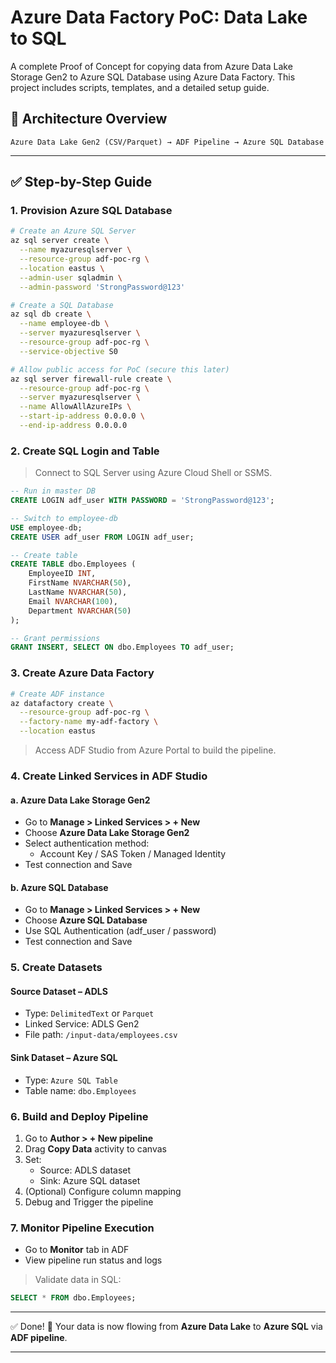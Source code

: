 # Azure Data Factory PoC: Data Lake to SQL

A complete Proof of Concept for copying data from Azure Data Lake Storage Gen2 to Azure SQL Database using Azure Data Factory. This project includes scripts, templates, and a detailed setup guide.

## 🧱 Architecture Overview

```plaintext
Azure Data Lake Gen2 (CSV/Parquet) → ADF Pipeline → Azure SQL Database
```
---

## ✅ Step-by-Step Guide

### 1. Provision Azure SQL Database

```bash
# Create an Azure SQL Server
az sql server create \
  --name myazuresqlserver \
  --resource-group adf-poc-rg \
  --location eastus \
  --admin-user sqladmin \
  --admin-password 'StrongPassword@123'

# Create a SQL Database
az sql db create \
  --name employee-db \
  --server myazuresqlserver \
  --resource-group adf-poc-rg \
  --service-objective S0

# Allow public access for PoC (secure this later)
az sql server firewall-rule create \
  --resource-group adf-poc-rg \
  --server myazuresqlserver \
  --name AllowAllAzureIPs \
  --start-ip-address 0.0.0.0 \
  --end-ip-address 0.0.0.0
```

### 2. Create SQL Login and Table

> Connect to SQL Server using Azure Cloud Shell or SSMS.

```sql
-- Run in master DB
CREATE LOGIN adf_user WITH PASSWORD = 'StrongPassword@123';

-- Switch to employee-db
USE employee-db;
CREATE USER adf_user FROM LOGIN adf_user;

-- Create table
CREATE TABLE dbo.Employees (
    EmployeeID INT,
    FirstName NVARCHAR(50),
    LastName NVARCHAR(50),
    Email NVARCHAR(100),
    Department NVARCHAR(50)
);

-- Grant permissions
GRANT INSERT, SELECT ON dbo.Employees TO adf_user;
```

### 3. Create Azure Data Factory

```bash
# Create ADF instance
az datafactory create \
  --resource-group adf-poc-rg \
  --factory-name my-adf-factory \
  --location eastus
```

> Access ADF Studio from Azure Portal to build the pipeline.

### 4. Create Linked Services in ADF Studio

#### a. Azure Data Lake Storage Gen2

- Go to **Manage > Linked Services > + New**
- Choose **Azure Data Lake Storage Gen2**
- Select authentication method:
  - Account Key / SAS Token / Managed Identity
- Test connection and Save

#### b. Azure SQL Database

- Go to **Manage > Linked Services > + New**
- Choose **Azure SQL Database**
- Use SQL Authentication (adf_user / password)
- Test connection and Save

### 5. Create Datasets

#### Source Dataset – ADLS
- Type: `DelimitedText` or `Parquet`
- Linked Service: ADLS Gen2
- File path: `/input-data/employees.csv`

#### Sink Dataset – Azure SQL
- Type: `Azure SQL Table`
- Table name: `dbo.Employees`

### 6. Build and Deploy Pipeline

1. Go to **Author > + New pipeline**
2. Drag **Copy Data** activity to canvas
3. Set:
   - Source: ADLS dataset
   - Sink: Azure SQL dataset
4. (Optional) Configure column mapping
5. Debug and Trigger the pipeline

### 7. Monitor Pipeline Execution

- Go to **Monitor** tab in ADF
- View pipeline run status and logs

> Validate data in SQL:

```sql
SELECT * FROM dbo.Employees;
```

---

✅ Done! 🎉 Your data is now flowing from **Azure Data Lake** to **Azure SQL** via **ADF pipeline**.

---

